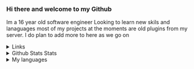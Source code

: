 ### Hi there and welcome to my Github
Im a 16 year old software engineer Looking to learn new skils and lanaguages
most of my projects at the moments are old plugins from my server. I do plan to add more to here as we go on

<details>
   <summary>Links</summary> 
  <a href="https://twitch.tv/Hladenz">Twitch</a>
  Discord:Hladenz#7209 ID(403093252825415690)
</details>

<details>
  <summary>Github Stats Stats</summary> 
  <a href="https://github.com/Hladenz">
  <img align="center" src="https://github-readme-stats.vercel.app/api?username=Hladenz&show_icons=true&count_private=true&include_all_commits=true&theme=chartreuse-dark" alt="Hladenz's github stats" />
</a>
</details>
<details>
    <summary>My languages</summary>
    <img align="center" src="https://github-readme-stats.vercel.app/api/top-langs/?username=Hladenz&layout=compact&theme=chartreuse-dark" />
</details>
